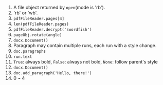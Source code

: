 1. A file object returned by `open`(mode is 'rb').
2. 'rb' or 'wb'.
3. `pdfFileReader.pages[4]`
4. `len(pdfFileReader.pages)`
5. `pdfFileReader.decrypt('swordfish')`
6. `pageObj.rotate(angle)`
7. `docx.Document()`
8. Paragraph may contain multiple runs, each run with a style change.
9. `doc.paragraphs`
10. `run.text`
11. `True`: always bold, `False`: always not bold, `None`: follow parent's style
12. `docx.Document()`
13. `doc.add_paragraph('Hello, there!')`
14. 0 ~ 4
